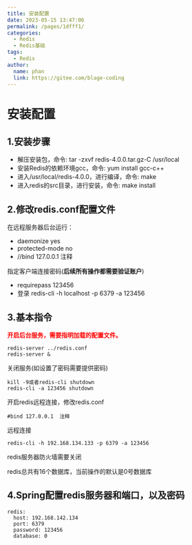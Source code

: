 ```yaml
---
title: 安装配置
date: 2023-05-15 13:47:06
permalink: /pages/1dfff1/
categories:
  - Redis
  - Redis基础
tags:
  - Redis
author: 
  name: phan
  link: https://gitee.com/blage-coding
---
```

# 安装配置

## 1.安装步骤

- 解压安装包，命令: tar -zxvf redis-4.0.0.tar.gz-C /usr/local
- 安装Redis的依赖环境gcc，命令: yum install gcc-c++
- 进入/usr/local/redis-4.0.0，进行编译，命令: make
- 进入redis的src目录，进行安装，命令: make install

## 2.修改redis.conf配置文件

在远程服务器后台运行：

- daemonize yes
- protected-mode no
- //bind 127.0.0.1    注释

指定客户端连接密码(**后续所有操作都需要验证账户**)

- requirepass 123456
- 登录 redis-cli -h localhost -p 6379 -a 123456

## 3.基本指令

<font color="red">**开启后台服务，需要指明加载的配置文件。**</font>

```
redis-server ../redis.conf 
redis-server &
```

关闭服务(如设置了密码需要提供密码)

```
kill -9或者redis-cli shutdown
redis-cli -a 123456 shutdown
```

开启redis远程连接，修改redis.conf

``` 
#bind 127.0.0.1  注释
```

远程连接

```
redis-cli -h 192.168.134.133 -p 6379 -a 123456
```

redis服务器防火墙需要关闭

redis总共有16个数据库，当前操作的默认是0号数据库

## 4.Spring配置redis服务器和端口，以及密码

```
redis:
  host: 192.168.142.134
  port: 6379
  password: 123456
  database: 0
```
